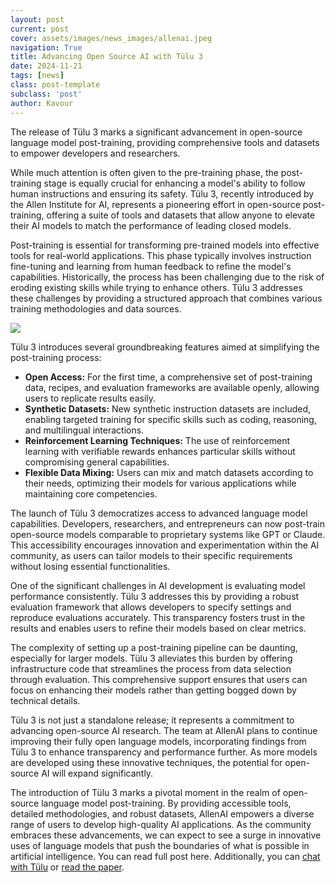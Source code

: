 ```yaml
---
layout: post
current: post
cover: assets/images/news_images/allenai.jpeg
navigation: True
title: Advancing Open Source AI with Tülu 3
date: 2024-11-21
tags: [news]
class: post-template
subclass: 'post'
author: Kavour
---
```


<p> The release of Tülu 3 marks a significant advancement in open-source language model post-training, providing comprehensive tools and datasets to empower developers and researchers.</p>

<p> While much attention is often given to the pre-training phase, the post-training stage is equally crucial for enhancing a model's ability to follow human instructions and ensuring its safety. Tülu 3, recently introduced by the Allen Institute for AI, represents a pioneering effort in open-source post-training, offering a suite of tools and datasets that allow anyone to elevate their AI models to match the performance of leading closed models.</p>

<p>Post-training is essential for transforming pre-trained models into effective tools for real-world applications. This phase typically involves instruction fine-tuning and learning from human feedback to refine the model's capabilities. Historically, the process has been challenging due to the risk of eroding existing skills while trying to enhance others. Tülu 3 addresses these challenges by providing a structured approach that combines various training methodologies and data sources.</p>

<img src='https://www.datocms-assets.com/64837/1732060604-tulu-stages-dark-cropped.png?dpr=2&fit=max&fm=webp&h=810&w=1550'>

<p>Tülu 3 introduces several groundbreaking features aimed at simplifying the post-training process:</p>
<ul>
    <li><strong>Open Access:</strong> For the first time, a comprehensive set of post-training data, recipes, and evaluation frameworks are available openly, allowing users to replicate results easily.</li>
    <li><strong>Synthetic Datasets:</strong> New synthetic instruction datasets are included, enabling targeted training for specific skills such as coding, reasoning, and multilingual interactions.</li>
    <li><strong>Reinforcement Learning Techniques:</strong> The use of reinforcement learning with verifiable rewards enhances particular skills without compromising general capabilities.</li>
    <li><strong>Flexible Data Mixing:</strong> Users can mix and match datasets according to their needs, optimizing their models for various applications while maintaining core competencies.</li>
</ul>

<p>The launch of Tülu 3 democratizes access to advanced language model capabilities. Developers, researchers, and entrepreneurs can now post-train open-source models comparable to proprietary systems like GPT or Claude. This accessibility encourages innovation and experimentation within the AI community, as users can tailor models to their specific requirements without losing essential functionalities.</p>

<p>One of the significant challenges in AI development is evaluating model performance consistently. Tülu 3 addresses this by providing a robust evaluation framework that allows developers to specify settings and reproduce evaluations accurately. This transparency fosters trust in the results and enables users to refine their models based on clear metrics.</p>

<p>The complexity of setting up a post-training pipeline can be daunting, especially for larger models. Tülu 3 alleviates this burden by offering infrastructure code that streamlines the process from data selection through evaluation. This comprehensive support ensures that users can focus on enhancing their models rather than getting bogged down by technical details.</p>

<p>Tülu 3 is not just a standalone release; it represents a commitment to advancing open-source AI research. The team at AllenAI plans to continue improving their fully open language models, incorporating findings from Tülu 3 to enhance transparency and performance further. As more models are developed using these innovative techniques, the potential for open-source AI will expand significantly.</p>

<p>The introduction of Tülu 3 marks a pivotal moment in the realm of open-source language model post-training. By providing accessible tools, detailed methodologies, and robust datasets, AllenAI empowers a diverse range of users to develop high-quality AI applications. As the community embraces these advancements, we can expect to see a surge in innovative uses of language models that push the boundaries of what is possible in artificial intelligence. You can read full post <a .href='https://allenai.org/blog/tulu-3'>here</a>. Additionally, you can <a href=='https://playground.allenai.org/'>chat with Tülu</a> or <a href='https://allenai.org/papers/tulu-3-report.pdf'>read the paper</a>.</p>

